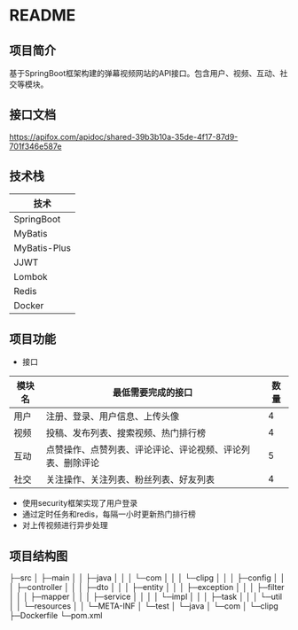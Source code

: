 # README

## 项目简介

基于SpringBoot框架构建的弹幕视频网站的API接口。包含用户、视频、互动、社交等模块。



## 接口文档

https://apifox.com/apidoc/shared-39b3b10a-35de-4f17-87d9-701f346e587e



## 技术栈

| 技术         |
| ------------ |
| SpringBoot   |
| MyBatis      |
| MyBatis-Plus |
| JJWT         |
| Lombok       |
| Redis        |
| Docker       |





## 项目功能

- 接口

| 模块名 | 最低需要完成的接口                                         | 数量 |
| ------ | ---------------------------------------------------------- | ---- |
| 用户   | 注册、登录、用户信息、上传头像                             | 4    |
| 视频   | 投稿、发布列表、搜索视频、热门排行榜                       | 4    |
| 互动   | 点赞操作、点赞列表、评论评论、评论视频、评论列表、删除评论 | 5    |
| 社交   | 关注操作、关注列表、粉丝列表、好友列表                     | 4    |

- 使用security框架实现了用户登录
- 通过定时任务和redis，每隔一小时更新热门排行榜
- 对上传视频进行异步处理



## 项目结构图

├─src
│  ├─main
│  │  ├─java
│  │  │  └─com
│  │  │      └─clipg
│  │  │          ├─config
│  │  │          ├─controller
│  │  │          ├─dto
│  │  │          ├─entity
│  │  │          ├─exception
│  │  │          ├─filter
│  │  │          ├─mapper
│  │  │          ├─service
│  │  │          │  └─impl
│  │  │          ├─task
│  │  │          └─util
│  │  └─resources
│  │      └─META-INF
│  └─test
│      └─java
│          └─com
│              └─clipg
├─Dockerfile
└─pom.xml

